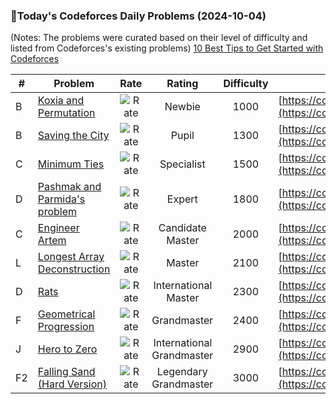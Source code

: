 ### 🌟Today's Codeforces Daily Problems (2024-10-04)
(Notes: The problems were curated based on their level of difficulty and listed from Codeforces's existing problems)
[10 Best Tips to Get Started with Codeforces](https://github.com/ika9810/Codeforces-Daily-Problems/blob/main/10%20Best%20Tips%20to%20Get%20Started%20with%20Codeforces.md)

| # | Problem | Rate| Rating | Difficulty | Contest |
|---| ----- | :--------: | :----------: | :----------: | ---------- |
|B|[Koxia and Permutation](https://codeforces.com/contest/1770/problem/B)|![Rate](https://img.shields.io/badge/Newbie-1000-lightgrey)|Newbie|1000|[https://codeforces.com/contest/1770](https://codeforces.com/contest/1770)|
|B|[Saving the City](https://codeforces.com/contest/1443/problem/B)|![Rate](https://img.shields.io/badge/Pupil-1300-brightgreen)|Pupil|1300|[https://codeforces.com/contest/1443](https://codeforces.com/contest/1443)|
|C|[Minimum Ties](https://codeforces.com/contest/1487/problem/C)|![Rate](https://img.shields.io/badge/Specialist-1500-9cf)|Specialist|1500|[https://codeforces.com/contest/1487](https://codeforces.com/contest/1487)|
|D|[Pashmak and Parmida's problem](https://codeforces.com/contest/459/problem/D)|![Rate](https://img.shields.io/badge/Expert-1800-blue)|Expert|1800|[https://codeforces.com/contest/459](https://codeforces.com/contest/459)|
|C|[Engineer Artem](https://codeforces.com/contest/1438/problem/C)|![Rate](https://img.shields.io/badge/Candidate%20Master-2000-blueviolet)|Candidate Master|2000|[https://codeforces.com/contest/1438](https://codeforces.com/contest/1438)|
|L|[Longest Array Deconstruction](https://codeforces.com/contest/1575/problem/L)|![Rate](https://img.shields.io/badge/Master-2100-orange)|Master|2100|[https://codeforces.com/contest/1575](https://codeforces.com/contest/1575)|
|D|[Rats](https://codeforces.com/contest/254/problem/D)|![Rate](https://img.shields.io/badge/International%20Master-2300-orange)|International Master|2300|[https://codeforces.com/contest/254](https://codeforces.com/contest/254)|
|F|[Geometrical Progression](https://codeforces.com/contest/758/problem/F)|![Rate](https://img.shields.io/badge/Grandmaster-2400-red)|Grandmaster|2400|[https://codeforces.com/contest/758](https://codeforces.com/contest/758)|
|J|[Hero to Zero](https://codeforces.com/contest/1765/problem/J)|![Rate](https://img.shields.io/badge/International%20Grandmaster-2900-red)|International Grandmaster|2900|[https://codeforces.com/contest/1765](https://codeforces.com/contest/1765)|
|F2|[Falling Sand (Hard Version)](https://codeforces.com/contest/1534/problem/F2)|![Rate](https://img.shields.io/badge/Legendary%20Grandmaster-3000-red)|Legendary Grandmaster|3000|[https://codeforces.com/contest/1534](https://codeforces.com/contest/1534)|
